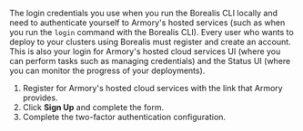 The login credentials you use when you run the Borealis CLI locally and need to authenticate yourself to Armory's hosted services (such as when you run the `login` command with the Borealis CLI). Every user who wants to deploy to your clusters using Borealis must register and create an account. This is also your login for Armory's hosted cloud services UI (where you can perform tasks such as managing credentials) and the Status UI (where you can monitor the progress of your deployments). 

1. Register for Armory's hosted cloud services with the link that Armory provides.
2. Click **Sign Up** and complete the form.
3. Complete the two-factor authentication configuration.

